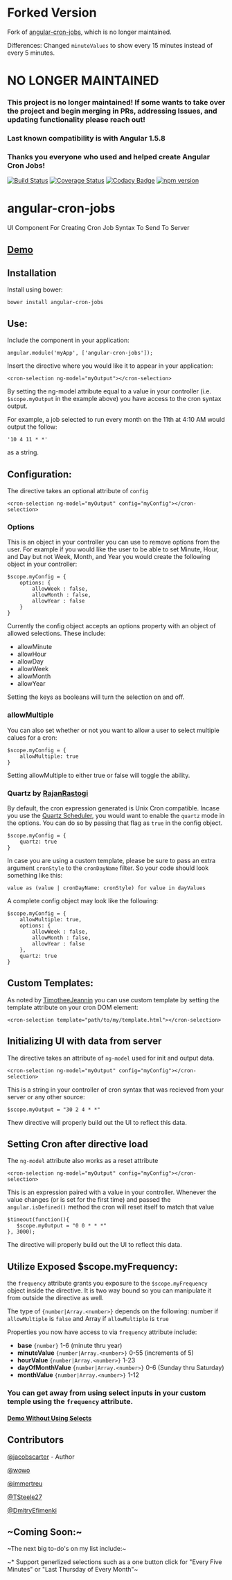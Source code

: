 # Forked Version

Fork of [angular-cron-jobs](https://github.com/angular-cron-jobs/angular-cron-jobs), which is no longer maintained.

Differences:
Changed `minuteValues` to show every 15 minutes instead of every 5 minutes.



# NO LONGER MAINTAINED

### This project is no longer maintained! If some wants to take over the project and begin merging in PRs, addressing Issues, and updating functionality please reach out!

### Last known compatibility is with Angular 1.5.8
### Thanks you everyone who used and helped create Angular Cron Jobs!


[![Build Status](https://travis-ci.org/angular-cron-jobs/angular-cron-jobs.svg?branch=master)](https://travis-ci.org/angular-cron-jobs/angular-cron-jobs)  [![Coverage Status](https://coveralls.io/repos/github/angular-cron-jobs/angular-cron-jobs/badge.svg?branch=master)](https://coveralls.io/github/angular-cron-jobs/angular-cron-jobs?branch=master)  [![Codacy Badge](https://api.codacy.com/project/badge/Grade/31435876fa31464b8fb495de9b7f49c2)](https://www.codacy.com/app/jc_2/angular-cron-jobs?utm_source=github.com&amp;utm_medium=referral&amp;utm_content=angular-cron-jobs/angular-cron-jobs&amp;utm_campaign=Badge_Grade)  [![npm version](https://badge.fury.io/js/angular-cron-jobs.svg)](https://badge.fury.io/js/angular-cron-jobs)
# angular-cron-jobs
UI Component For Creating Cron Job Syntax To Send To Server

## [Demo](http://angular-cron-jobs.github.io/angular-cron-jobs/#/)

## Installation

Install using bower:

`bower install angular-cron-jobs`

## Use:

Include the component in your application:

    angular.module('myApp', ['angular-cron-jobs']);

Insert the directive where you would like it to appear in your application:

    <cron-selection ng-model="myOutput"></cron-selection>

By setting the ng-model attribute equal to a value in your controller (i.e. `$scope.myOutput` in the example above) you have access to the cron syntax output.

For example, a job selected to run every month on the 11th at 4:10 AM would output the follow:

    '10 4 11 * *'

as a string.

## Configuration:

The directive takes an optional attribute of `config`

    <cron-selection ng-model="myOutput" config="myConfig"></cron-selection>

### Options

This is an object in your controller you can use to remove options from the user.  For example if you would like the user to be able to set Minute, Hour, and Day but not Week, Month, and Year you would create the following object in your controller:

    $scope.myConfig = {
        options: {
            allowWeek : false,
            allowMonth : false,
            allowYear : false
        }
    }

Currently the config object accepts an options property with an object of allowed selections.  These include:

* allowMinute
* allowHour
* allowDay
* allowWeek
* allowMonth
* allowYear

Setting the keys as booleans will turn the selection on and off.

### allowMultiple

You can also set whether or not you want to allow a user to select multiple calues for a cron:

    $scope.myConfig = {
        allowMultiple: true
    }

Setting allowMultiple to either true or false will toggle the ability.

### Quartz by [RajanRastogi](https://github.com/RajanRastogi)

By default, the cron expression generated is Unix Cron compatible. Incase you use the [Quartz Scheduler](https://github.com/quartz-scheduler/quartz), you would want to enable the `quartz` mode in the options.
You can do so by passing that flag as `true` in the config object.

    $scope.myConfig = {
        quartz: true
    }

In case you are using a custom template, please be sure to pass an extra argument `cronStyle` to the `cronDayName` filter. So your code should look something like this:

    value as (value | cronDayName: cronStyle) for value in dayValues

A complete config object may look like the following:

    $scope.myConfig = {
        allowMultiple: true,
        options: {
            allowWeek : false,
            allowMonth : false,
            allowYear : false
        },
        quartz: true
    }

## Custom Templates:

As noted by [TimotheeJeannin](https://github.com/TimotheeJeannin) you can use custom template by setting the template attribute on your cron DOM element:

    <cron-selection template="path/to/my/template.html"></cron-selection>

## Initializing UI with data from server

The directive takes an attribute of `ng-model` used for init and output data.

    <cron-selection ng-model="myOutput" config="myConfig"></cron-selection>

This is a string in your controller of cron syntax that was recieved from your server or any other source:

    $scope.myOutput = "30 2 4 * *"

Thew directive will properly build out the UI to reflect this data.

## Setting Cron after directive load

The `ng-model` attribute also works as a reset attribute

    <cron-selection ng-model="myOutput" config="myConfig"></cron-selection>

This is an expression paired with a value in your controller.  Whenever the value changes (or is set for the first time) and passed the `angular.isDefined()` method the cron will reset itself to match that value

    $timeout(function(){
       $scope.myOutput = "0 0 * * *"
    }, 3000);

The directive will properly build out the UI to reflect this data.

## Utilize Exposed $scope.myFrequency:

the `frequency` attribute grants you exposure to the `$scope.myFrequency` object inside the directive.  It is two way bound so you can manipulate it from outside the directive as well.

  <cron-selection ng-model="myOutput" config="myConfig" frequency="cronData"></cron-selection>

The type of `{number|Array.<number>}` depends on the following: number if `allowMultiple` is `false` and Array if `allowMultiple` is `true`

Properties you now have access to via `frequency` attribute include:

* **base** `{number}` 1-6 (minute thru year)
* **minuteValue** `{number|Array.<number>}` 0-55 (increments of 5)
* **hourValue** `{number|Array.<number>}` 1-23
* **dayOfMonthValue** `{number|Array.<number>}` 0-6 (Sunday thru Saturday)
* **monthValue** `{number|Array.<number>}` 1-12

### You can get away from using select inputs in your custom temple using the `frequency` attribute.

#### [Demo Without Using Selects](http://angular-cron-jobs.github.io/angular-cron-jobs/#/#noSelectSample)

## Contributors

[@jacobscarter](https://github.com/jacobscarter) - Author

[@wowo](https://github.com/wowo)

[@immertreu](https://github.com/immertreu)

[@TSteele27](https://github.com/TSteele27)

[@DmitryEfimenki](https://github.com/DmitryEfimenko)


## ~Coming Soon:~

~The next big to-do's on my list include:~

~* Support generlized selections such as a one button click for "Every Five Minutes" or "Last Thursday of Every Month"~
